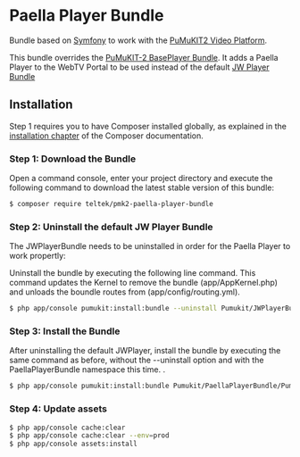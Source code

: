 # Paella Player Bundle

Bundle based on [Symfony](http://symfony.com/) to work with the [PuMuKIT2 Video Platform](https://github.com/campusdomar/PuMuKIT2/blob/2.1.x/README.md).

This bundle overrides the [PuMuKIT-2 BasePlayer Bundle](https://github.com/campusdomar/PuMuKIT2/tree/master/src/Pumukit/BasePlayerBundle). It adds a Paella Player to the WebTV Portal to be used instead of the default [JW Player Bundle](https://github.com/campusdomar/PuMuKIT2/tree/master/src/Pumukit/JWPlayerBundle)

## Installation

Step 1 requires you to have Composer installed globally, as explained
in the [installation chapter](https://getcomposer.org/doc/00-intro.md)
of the Composer documentation.


### Step 1: Download the Bundle

Open a command console, enter your project directory and execute the
following command to download the latest stable version of this bundle:

```bash
$ composer require teltek/pmk2-paella-player-bundle
```

### Step 2: Uninstall the default JW Player Bundle

The JWPlayerBundle needs to be uninstalled in order for the Paella Player to work propertly:

Uninstall the bundle by executing the following line command. This command updates the Kernel to remove the bundle (app/AppKernel.php) and unloads the boundle routes from (app/config/routing.yml).

```bash
$ php app/console pumukit:install:bundle --uninstall Pumukit/JWPlayerBundle/PumukitJWPlayerBundle
```

### Step 3: Install the Bundle

After uninstalling the default JWPlayer, install the bundle by executing the same command as before, without the --uninstall option and with the PaellaPlayerBundle namespace this time.
.

```bash
$ php app/console pumukit:install:bundle Pumukit/PaellaPlayerBundle/PumukitPaellaPlayerBundle
```

### Step 4: Update assets

```bash
$ php app/console cache:clear
$ php app/console cache:clear --env=prod
$ php app/console assets:install
```
